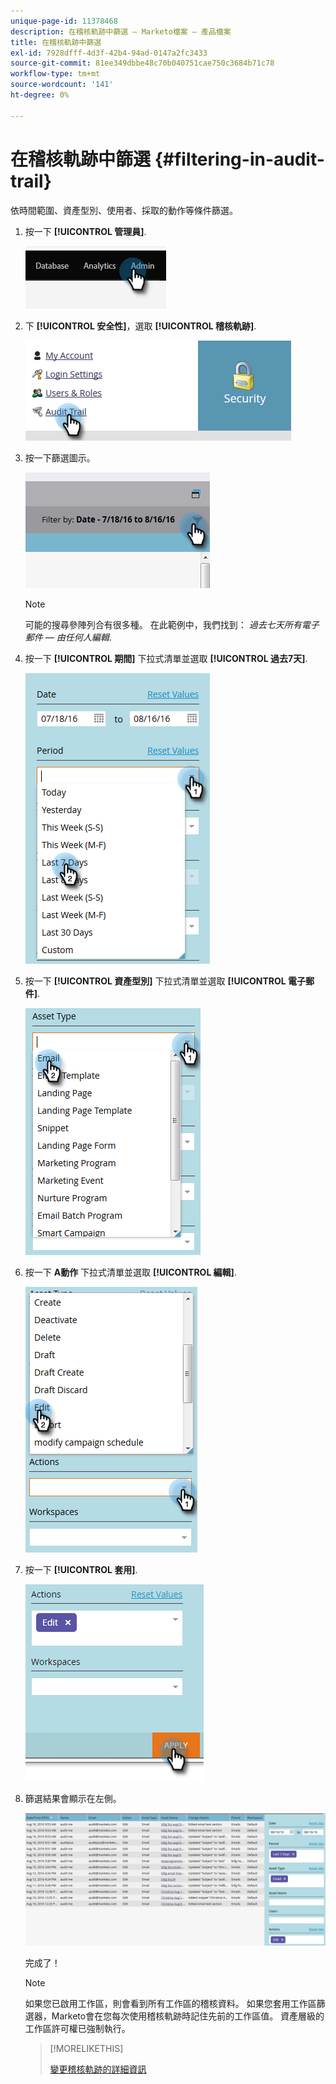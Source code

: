 ```yaml
---
unique-page-id: 11378468
description: 在稽核軌跡中篩選 — Marketo檔案 — 產品檔案
title: 在稽核軌跡中篩選
exl-id: 7928dfff-4d3f-42b4-94ad-0147a2fc3433
source-git-commit: 81ee349dbbe48c70b040751cae750c3684b71c78
workflow-type: tm+mt
source-wordcount: '141'
ht-degree: 0%

---
```


# 在稽核軌跡中篩選 {#filtering-in-audit-trail}

依時間範圍、資產型別、使用者、採取的動作等條件篩選。

1. 按一下 **[!UICONTROL 管理員]**.

   ![](assets/filtering-in-audit-trail-1.png)

1. 下 **[!UICONTROL 安全性]**，選取 **[!UICONTROL 稽核軌跡]**.

   ![](assets/filtering-in-audit-trail-2.png)

1. 按一下篩選圖示。

   ![](assets/filtering-in-audit-trail-3.png)

   >[!NOTE]
   >
   >可能的搜尋參陣列合有很多種。 在此範例中，我們找到： _過去七天所有電子郵件 — 由任何人編輯_.

1. 按一下 **[!UICONTROL 期間]** 下拉式清單並選取 **[!UICONTROL 過去7天]**.

   ![](assets/filtering-in-audit-trail-4.png)

1. 按一下 **[!UICONTROL 資產型別]** 下拉式清單並選取 **[!UICONTROL 電子郵件]**.

   ![](assets/filtering-in-audit-trail-5.png)

1. 按一下 **A動作** 下拉式清單並選取 **[!UICONTROL 編輯]**.

   ![](assets/filtering-in-audit-trail-6.png)

1. 按一下 **[!UICONTROL 套用]**.

   ![](assets/filtering-in-audit-trail-7.png)

1. 篩選結果會顯示在左側。

   ![](assets/filtering-in-audit-trail-8.png)

   完成了！

   >[!NOTE]
   >
   >如果您已啟用工作區，則會看到所有工作區的稽核資料。 如果您套用工作區篩選器，Marketo會在您每次使用稽核軌跡時記住先前的工作區值。 資產層級的工作區許可權已強制執行。

   >[!MORELIKETHIS]
   >
   >[變更稽核軌跡的詳細資訊](/help/marketo/product-docs/administration/audit-trail/change-details-in-audit-trail.md)
